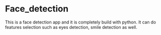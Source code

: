 # Face_detection
This is a face detection app and it is completely build with python. It can do features selection such as eyes detection, smile detection as well.
